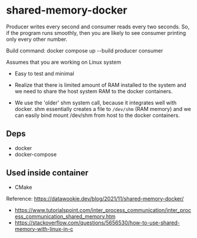 # shared-memory-docker

Producer writes every second and consumer reads every two seconds.
So, if the program runs smoothly, then you are likely to see consumer printing only every other number.


Build command:
docker compose up --build producer consumer

Assumes that you are working on Linux system

* Easy to test and minimal

* Realize that there is limited amount of RAM installed to the system
  and we need to share the host system RAM to the docker containers.


* We use the 'older' shm system call, because it integrates well with docker.
  shm essentially creates a file to `/dev/shm` (RAM memory) and we can easily
  bind mount /dev/shm from host to the docker containers.

## Deps
* docker
* docker-compose

## Used inside container
* CMake


Reference: https://datawookie.dev/blog/2021/11/shared-memory-docker/


* https://www.tutorialspoint.com/inter_process_communication/inter_process_communication_shared_memory.htm
* https://stackoverflow.com/questions/5656530/how-to-use-shared-memory-with-linux-in-c